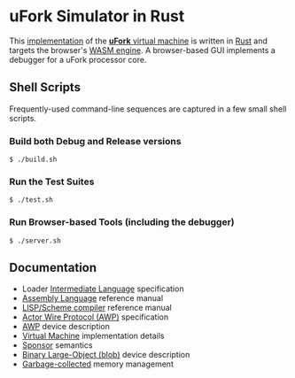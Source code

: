 # uFork Simulator in Rust

This [implementation](vm.md) of the [**uFork** virtual machine](../ufork.md)
is written in [Rust](https://www.rust-lang.org/)
and targets the browser's [WASM engine](https://webassembly.org/).
A browser-based GUI implements a debugger for a uFork processor core.

## Shell Scripts

Frequently-used command-line sequences are captured in a few small shell scripts.

### Build both Debug and Release versions

    $ ./build.sh

### Run the Test Suites

    $ ./test.sh

### Run Browser-based Tools (including the debugger)

    $ ./server.sh

## Documentation

  * Loader [Intermediate Language](crlf.md) specification
  * [Assembly Language](asm.md) reference manual
  * [LISP/Scheme compiler](scheme.md) reference manual
  * [Actor Wire Protocol (AWP)](awp.md) specification
  * [AWP](awp_device.md) device description
  * [Virtual Machine](vm.md) implementation details
  * [Sponsor](sponsor.md) semantics
  * [Binary Large-Object (blob)](blob.md) device description
  * [Garbage-collected](gc.md) memory management
